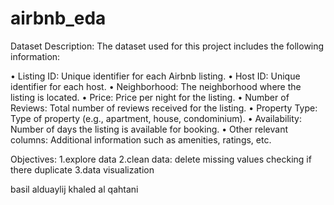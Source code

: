 # airbnb_eda
Dataset Description:
The dataset used for this project includes the following information:
  
  •	Listing ID: Unique identifier for each Airbnb listing.
	•	Host ID: Unique identifier for each host.
	•	Neighborhood: The neighborhood where the listing is located.
	•	Price: Price per night for the listing.
	•	Number of Reviews: Total number of reviews received for the listing.
	•	Property Type: Type of property (e.g., apartment, house, condominium).
	•	Availability: Number of days the listing is available for booking.
	•	Other relevant columns: Additional information such as amenities, ratings, etc.

Objectives: 
1.explore data 
2.clean data: delete missing values checking if there duplicate 
3.data visualization

basil alduaylij khaled al qahtani

